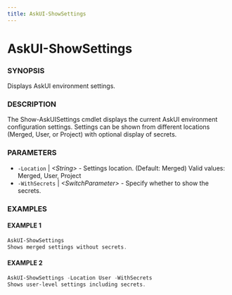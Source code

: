 ```yaml
---
title: AskUI-ShowSettings
---
```


# AskUI-ShowSettings

### SYNOPSIS

Displays AskUI environment settings.

### DESCRIPTION

The Show-AskUISettings cmdlet displays the current AskUI environment configuration settings.
Settings can be shown from different locations (Merged, User, or Project) with optional display of secrets.

### PARAMETERS

- `-Location` | _&lt;String&gt;_ - Settings location. (Default: Merged)
Valid values: Merged, User, Project 
- `-WithSecrets` | _&lt;SwitchParameter&gt;_ - Specify whether to show the secrets.

### EXAMPLES

#### EXAMPLE 1

```powershell
AskUI-ShowSettings
Shows merged settings without secrets.
```
 
#### EXAMPLE 2

```powershell
AskUI-ShowSettings -Location User -WithSecrets
Shows user-level settings including secrets.
```

